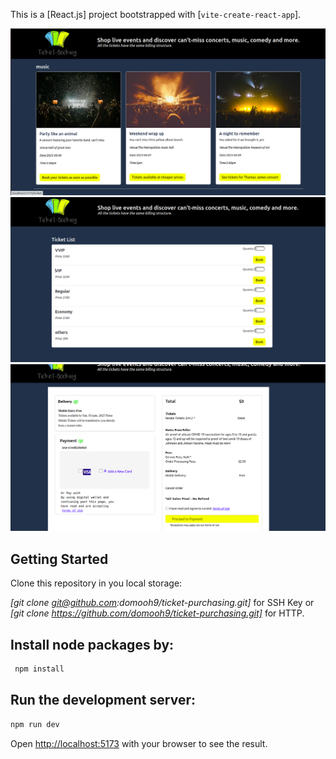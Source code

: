 This is a [React.js] project bootstrapped with [`vite-create-react-app`].

![Ticket Booking](/screenshot_00005.png)
![Ticket Booking](/screen.png)
![Ticket Booking](/kaz.png)

## Getting Started

Clone this repository in you local storage:

_[git clone git@github.com:domooh9/ticket-purchasing.git]_ for SSH Key
or
_[git clone https://github.com/domooh9/ticket-purchasing.git]_ for HTTP.

## Install node packages by:

```bash
 npm install

```

## Run the development server:

```bash
npm run dev

```

Open [http://localhost:5173](http://localhost:5173/) with your browser to see the result.
